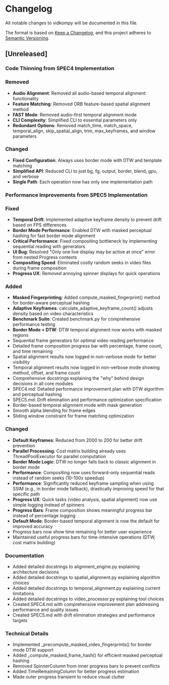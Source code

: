 # Changelog

All notable changes to vidkompy will be documented in this file.

The format is based on [Keep a Changelog](https://keepachangelog.com/en/1.0.0/),
and this project adheres to [Semantic Versioning](https://semver.org/spec/v2.0.0.html).

## [Unreleased]

### Code Thinning from SPEC4 Implementation

### Removed
- **Audio Alignment**: Removed all audio-based temporal alignment functionality
- **Feature Matching**: Removed ORB feature-based spatial alignment method
- **FAST Mode**: Removed audio-first temporal alignment mode
- **CLI Complexity**: Simplified CLI to essential parameters only
- **Redundant Options**: Removed match_time, match_space, temporal_align, skip_spatial_align, trim, max_keyframes, and window parameters

### Changed
- **Fixed Configuration**: Always uses border mode with DTW and template matching
- **Simplified API**: Reduced CLI to just bg, fg, output, border, blend, gpu, and verbose
- **Single Path**: Each operation now has only one implementation path

### Performance Improvements from SPEC5 Implementation

### Fixed
- **Temporal Drift**: Implemented adaptive keyframe density to prevent drift based on FPS differences
- **Border Mode Performance**: Enabled DTW with masked perceptual hashing for fast border mode alignment
- **Critical Performance**: Fixed compositing bottleneck by implementing sequential reading with generators
- **UI Bug**: Resolved "Only one live display may be active at once" error from nested Progress contexts
- **Compositing Speed**: Eliminated costly random seeks in video files during frame composition
- **Progress UX**: Removed annoying spinner displays for quick operations

### Added
- **Masked Fingerprinting**: Added compute_masked_fingerprint() method for border-aware perceptual hashing
- **Adaptive Keyframes**: calculate_adaptive_keyframe_count() adjusts density based on video characteristics
- **Benchmark Suite**: Created benchmark.py for comprehensive performance testing
- **Border Mode + DTW**: DTW temporal alignment now works with masked regions
- Sequential frame generators for optimal video reading performance
- Detailed frame composition progress bar with percentage, frame count, and time remaining
- Spatial alignment results now logged in non-verbose mode for better visibility
- Temporal alignment results now logged in non-verbose mode showing method, offset, and frame count
- Comprehensive docstrings explaining the "why" behind design decisions in all core modules
- SPEC4.md: Detailed performance improvement plan with DTW algorithm and perceptual hashing
- SPEC5.md: Drift elimination and performance optimization specification
- Border-based temporal alignment mode with mask generation
- Smooth alpha blending for frame edges
- Sliding window constraint for frame matching optimization

### Changed
- **Default Keyframes**: Reduced from 2000 to 200 for better drift prevention
- **Parallel Processing**: Cost matrix building already uses ThreadPoolExecutor for parallel computation
- **Border Mode Logic**: DTW no longer falls back to classic alignment in border mode
- **Performance**: Compositing now uses forward-only sequential reads instead of random seeks (10-100x speedup)
- **Performance**: Significantly reduced keyframe sampling when using SSIM (e.g., in border mode fallback), drastically improving speed for that specific path
- **Progress UX**: Quick tasks (video analysis, spatial alignment) now use simple logging instead of spinners
- **Progress Bars**: Frame composition shows meaningful progress bar instead of percentage logging
- **Default Mode**: Border-based temporal alignment is now the default for improved accuracy
- Progress bars now show time remaining for better user experience
- Maintained useful progress bars for time-intensive operations (DTW, cost matrix building)

### Documentation
- Added detailed docstrings to alignment_engine.py explaining architecture decisions
- Added detailed docstrings to spatial_alignment.py explaining algorithm choices
- Added detailed docstrings to temporal_alignment.py explaining current limitations
- Added detailed docstrings to video_processor.py explaining tool choices
- Created SPEC4.md with comprehensive improvement plan addressing performance and quality issues
- Created SPEC5.md with drift elimination strategies and performance targets

### Technical Details
- Implemented _precompute_masked_video_fingerprints() for border mode DTW support
- Added _compute_masked_frame_hash() for efficient masked perceptual hashing
- Removed SpinnerColumn from inner progress bars to prevent conflicts
- Added TimeRemainingColumn for better progress estimation
- Made outer progress transient to reduce visual clutter
